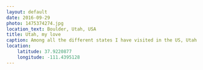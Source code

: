 ```yaml
---
layout: default
date: 2016-09-29
photo: 1475374274.jpg
location_text: Boulder, Utah, USA
title: Utah, my love
caption: Among all the different states I have visited in the US, Utah is by far the most beautiful and interesting one. It has a lot of forest, canyons, colorful hills and mountains, old school villages and nice people. If you get the chance, go there it's amazing.
location:
    latitude: 37.9220877
    longitude: -111.4395128
---
```

